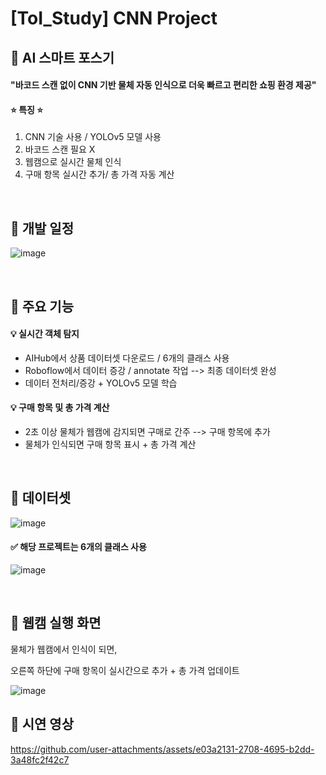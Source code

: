 # [ToI_Study] CNN Project
## 📌 AI 스마트 포스기

#### "바코드 스캔 없이 CNN 기반 물체 자동 인식으로 더욱 빠르고 편리한 쇼핑 환경 제공" 

   #### ⭐ 특징 ⭐
1. CNN 기술 사용 / YOLOv5 모델 사용
2. 바코드 스캔 필요 X
3. 웹캠으로 실시간 물체 인식
4. 구매 항목 실시간 추가/ 총 가격 자동 계산
   
<br>

## 📌 개발 일정
![image](https://github.com/user-attachments/assets/bbfcf9a6-3578-407e-8422-54faf08f35be)

<br>


## 📌 주요 기능
#### 💡 실시간 객체 탐지
- AIHub에서 상품 데이터셋 다운로드 / 6개의 클래스 사용
- Roboflow에서 데이터 증강 / annotate 작업 --> 최종 데이터셋 완성 
- 데이터 전처리/증강 + YOLOv5 모델 학습

#### 💡 구매 항목 및 총 가격 계산
- 2초 이상 물체가 웹캠에 감지되면 구매로 간주 --> 구매 항목에 추가
- 물체가 인식되면 구매 항목 표시 + 총 가격 계산

<br>

## 📌 데이터셋
![image](https://github.com/user-attachments/assets/ac78375e-4303-47b5-b964-346952fe3ecc)

#### ✅ 해당 프로젝트는 6개의 클래스 사용
![image](https://github.com/user-attachments/assets/532ab69d-c98b-45ae-bbb5-a37672d5fc6c)

<br>

## 📌 웹캠 실행 화면
물체가 웹캠에서 인식이 되면, <br>

오른쪽 하단에 구매 항목이 실시간으로 추가 + 총 가격 업데이트

![image](https://github.com/user-attachments/assets/453ae14d-4d69-4dbe-b16d-2ebfe025a7d2)



## 📌 시연 영상
https://github.com/user-attachments/assets/e03a2131-2708-4695-b2dd-3a48fc2f42c7

